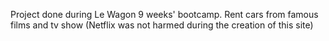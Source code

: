 Project done during Le Wagon 9 weeks' bootcamp.
Rent cars from famous films and tv show (Netflix was not harmed during the creation of this site)
